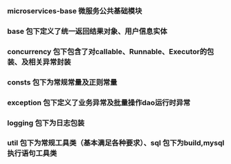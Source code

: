 ### microservices-base 微服务公共基础模块
### base 包下定义了统一返回结果对象、用户信息实体
### concurrency 包下包含了对callable、Runnable、Executor的包装、及相关异常封装
### consts 包下为常规常量及正则常量
### exception 包下定义了业务异常及批量操作dao运行时异常
### logging 包下为日志包装
### util 包下为常规工具类（基本满足各种要求）、sql 包下为build,mysql执行语句工具类

